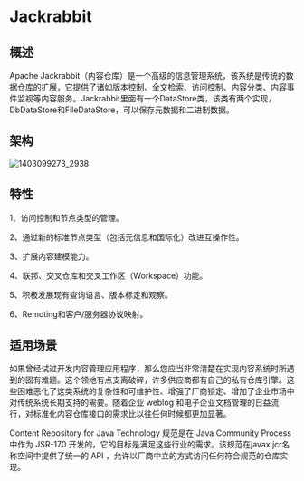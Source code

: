 <!--
 * @Author: wangzhichiao<https://github.com/wzc570738205>
 * @Date: 2021-03-29 15:35:17
 * @LastEditors: wangzhichiao<https://github.com/wzc570738205>
 * @LastEditTime: 2021-03-29 15:37:03
-->
# **Jackrabbit**
## **概述**
Apache Jackrabbit（内容仓库）是一个高级的信息管理系统，该系统是传统的数据仓库的扩展，它提供了诸如版本控制、全文检索、访问控制、内容分类、内容事件监视等内容服务。Jackrabbit里面有一个DataStore类，该类有两个实现，DbDataStore和FileDataStore，可以保存元数据和二进制数据。
## **架构**
![1403099273\_2938](/docs/images/neirong/Aspose.Words.cdfdefbb-bfa1-4a43-9063-e80ca80a5cc8.001.jpeg)
## **特性**
1、访问控制和节点类型的管理。

2、通过新的标准节点类型（包括元信息和国际化）改进互操作性。

3、扩展内容建模能力。

4、联邦、交叉仓库和交叉工作区（Workspace）功能。

5、积极发展现有查询语言、版本标定和观察。

6、Remoting和客户/服务器协议映射。
## **适用场景**
如果曾经试过开发内容管理应用程序，那么您应当非常清楚在实现内容系统时所遇到的固有难题。这个领地有点支离破碎，许多供应商都有自己的私有仓库引擎。这些困难恶化了这类系统的复杂性和可维护性、增强了厂商锁定、增加了企业市场中对传统系统长期支持的需要。随着企业 weblog 和电子企业文档管理的日益流行，对标准化内容仓库接口的需求比以往任何时候都更加显著。

Content Repository for Java Technology 规范是在 Java Community Process 中作为 JSR-170 开发的，它的目标是满足这些行业的需求。该规范在javax.jcr名称空间中提供了统一的 API ，允许以厂商中立的方式访问任何符合规范的仓库实现。